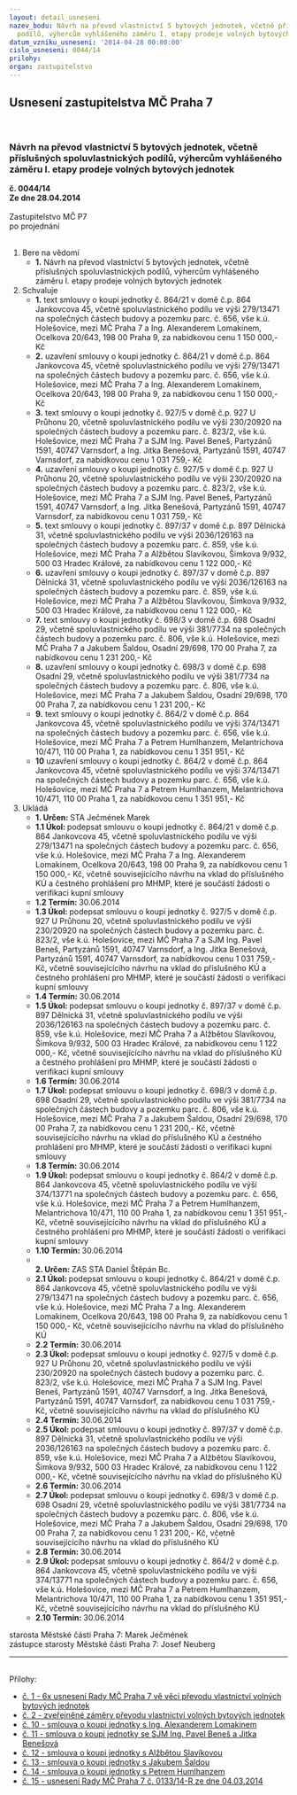 ```yaml
---
layout: detail_usneseni
nazev_bodu: Návrh na převod vlastnictví 5 bytových jednotek, včetně příslušných spoluvlastnických
  podílů, výhercům vyhlášeného záměru I. etapy prodeje volných bytových jednotek
datum_vzniku_usneseni: '2014-04-28 00:00:00'
cislo_usneseni: 0044/14
prilohy: 
organ: zastupitelstvo
---
```

<div id="ucUsn_pList" class="usn">
	<span><h2>Usnesení zastupitelstva MČ Praha 7 </h2>
<br></span><div class="standBody">
<span><h3>Návrh na převod vlastnictví 5 bytových jednotek, včetně příslušných spoluvlastnických podílů, výhercům vyhlášeného záměru I. etapy prodeje volných bytových jednotek</h3></span><div class="center">
		<strong>č. 0044/14</strong><br>
	</div>
<div class="center">
		<strong>Ze dne 28.04.2014</strong><br><br>
	</div>Zastupitelstvo MČ P7<br> po projednání<br><br><ol>
<li>Bere na vědomí<ul><li>
<strong>1.</strong> Návrh na převod vlastnictví 5 bytových jednotek, včetně příslušných spoluvlastnických podílů, výhercům vyhlášeného záměru I. etapy prodeje volných bytových jednotek</li></ul>
</li>
<li>Schvaluje<ul>
<li>
<strong>1.</strong> text smlouvy o koupi jednotky č. 864/21 v domě č.p. 864 Jankovcova 45, včetně spoluvlastnického podílu ve výši 279/13471 na společných částech budovy a pozemku parc. č. 656, vše k.ú. Holešovice, mezi MČ Praha 7 a Ing. Alexanderem Lomakinem, Ocelkova 20/643, 198 00  Praha 9, za nabídkovou cenu 1 150 000,- Kč</li>
<li>
<strong>2.</strong> uzavření smlouvy o koupi jednotky č. 864/21 v domě č.p. 864 Jankovcova 45, včetně spoluvlastnického podílu ve výši 279/13471 na společných částech budovy a pozemku parc. č. 656, vše k.ú. Holešovice, mezi MČ Praha 7 a Ing. Alexanderem Lomakinem, Ocelkova 20/643, 198 00  Praha 9, za nabídkovou cenu 1 150 000,- Kč</li>
<li>
<strong>3.</strong> text smlouvy o koupi jednotky č. 927/5 v domě č.p. 927 U Průhonu 20, včetně spoluvlastnického podílu ve výši 230/20920 na společných částech budovy a pozemku parc. č. 823/2, vše k.ú. Holešovice, mezi MČ Praha 7 a SJM Ing. Pavel Beneš, Partyzánů 1591, 40747  Varnsdorf,  a Ing. Jitka Benešová, Partyzánů 1591, 40747  Varnsdorf, za nabídkovou cenu 1 031 759,- Kč</li>
<li>
<strong>4.</strong> uzavření smlouvy o koupi jednotky č. 927/5 v domě č.p. 927 U Průhonu 20, včetně spoluvlastnického podílu ve výši 230/20920 na společných částech budovy a pozemku parc. č. 823/2, vše k.ú. Holešovice, mezi MČ Praha 7 a SJM Ing. Pavel Beneš, Partyzánů 1591, 40747  Varnsdorf,  a Ing. Jitka Benešová, Partyzánů 1591, 40747  Varnsdorf, za nabídkovou cenu 1 031 759,- Kč</li>
<li>
<strong>5.</strong> text smlouvy o koupi jednotky č. 897/37 v domě č.p. 897 Dělnická 31, včetně spoluvlastnického podílu ve výši 2036/126163 na společných částech budovy a pozemku parc. č. 859, vše k.ú. Holešovice, mezi MČ Praha 7 a Alžbětou Slavíkovou, Šimkova 9/932, 500 03  Hradec Králové, za nabídkovou cenu 1 122 000,- Kč</li>
<li>
<strong>6.</strong> uzavření smlouvy o koupi jednotky č. 897/37 v domě č.p. 897 Dělnická 31, včetně spoluvlastnického podílu ve výši 2036/126163 na společných částech budovy a pozemku parc. č. 859, vše k.ú. Holešovice, mezi MČ Praha 7 a Alžbětou Slavíkovou, Šimkova 9/932, 500 03  Hradec Králové, za nabídkovou cenu 1 122 000,- Kč</li>
<li>
<strong>7.</strong> text smlouvy o koupi jednotky č. 698/3 v domě č.p. 698 Osadní 29, včetně spoluvlastnického podílu ve výši 381/7734 na společných částech budovy a pozemku parc. č. 806, vše k.ú. Holešovice, mezi MČ Praha 7 a Jakubem Šaldou, Osadní 29/698, 170 00  Praha 7, za nabídkovou cenu 1 231 200,- Kč</li>
<li>
<strong>8.</strong> uzavření smlouvy o koupi jednotky č. 698/3 v domě č.p. 698 Osadní 29, včetně spoluvlastnického podílu ve výši 381/7734 na společných částech budovy a pozemku parc. č. 806, vše k.ú. Holešovice, mezi MČ Praha 7 a Jakubem Šaldou, Osadní 29/698, 170 00  Praha 7, za nabídkovou cenu 1 231 200,- Kč</li>
<li>
<strong>9.</strong> text smlouvy o koupi jednotky č. 864/2 v domě č.p. 864 Jankovcova 45, včetně spoluvlastnického podílu ve výši 374/13471 na společných částech budovy a pozemku parc. č. 656, vše k.ú. Holešovice, mezi MČ Praha 7 a Petrem Humlhanzem, Melantrichova 10/471, 110 00  Praha 1, za nabídkovou cenu 1 351 951,- Kč</li>
<li>
<strong>10</strong> uzavření smlouvy o koupi jednotky č. 864/2 v domě č.p. 864 Jankovcova 45, včetně spoluvlastnického podílu ve výši 374/13471 na společných částech budovy a pozemku parc. č. 656, vše k.ú. Holešovice, mezi MČ Praha 7 a Petrem Humlhanzem, Melantrichova 10/471, 110 00  Praha 1, za nabídkovou cenu 1 351 951,- Kč</li>
</ul>
</li>
<li>Ukládá<ul>
<li>
<strong>1. Určen: </strong>STA Ječmének Marek</li>
<li>
<strong>1.1 Úkol: </strong>podepsat smlouvu o koupi jednotky č. 864/21 v domě č.p. 864 Jankovcova 45, včetně spoluvlastnického podílu ve výši 279/13471 na společných částech budovy a pozemku parc. č. 656, vše k.ú. Holešovice, mezi MČ Praha 7 a Ing. Alexanderem Lomakinem, Ocelkova 20/643, 198 00  Praha 9, za nabídkovou cenu 1 150 000,- Kč, včetně souvisejícícího návrhu na vklad do příslušného KÚ a čestného prohlášení pro MHMP, které je součástí žádosti o verifikaci kupní smlouvy</li>
<li>
<strong>1.2 Termín: </strong>30.06.2014</li>
<li>
<strong>1.3 Úkol: </strong>podepsat smlouvu o koupi jednotky č. 927/5 v domě č.p. 927 U Průhonu 20, včetně spoluvlastnického podílu ve výši 230/20920 na společných částech budovy a pozemku parc. č. 823/2, vše k.ú. Holešovice, mezi MČ Praha 7 a SJM Ing. Pavel Beneš, Partyzánů 1591, 40747  Varnsdorf,  a Ing. Jitka Benešová, Partyzánů 1591, 40747  Varnsdorf, za nabídkovou cenu 1 031 759,- Kč, včetně souvisejícícího návrhu na vklad do příslušného KÚ a čestného prohlášení pro MHMP, které je součástí žádosti o verifikaci kupní smlouvy</li>
<li>
<strong>1.4 Termín: </strong>30.06.2014</li>
<li>
<strong>1.5 Úkol: </strong>podepsat smlouvu o koupi jednotky č. 897/37 v domě č.p. 897 Dělnická 31, včetně spoluvlastnického podílu ve výši 2036/126163 na společných částech budovy a pozemku parc. č. 859, vše k.ú. Holešovice, mezi MČ Praha 7 a Alžbětou Slavíkovou, Šimkova 9/932, 500 03  Hradec Králové, za nabídkovou cenu 1 122 000,- Kč, včetně souvisejícícího návrhu na vklad do příslušného KÚ a čestného prohlášení pro MHMP, které je součástí žádosti o verifikaci kupní smlouvy</li>
<li>
<strong>1.6 Termín: </strong>30.06.2014</li>
<li>
<strong>1.7 Úkol: </strong>podepsat smlouvu o koupi jednotky č. 698/3 v domě č.p. 698 Osadní 29, včetně spoluvlastnického podílu ve výši 381/7734 na společných částech budovy a pozemku parc. č. 806, vše k.ú. Holešovice, mezi MČ Praha 7 a Jakubem Šaldou, Osadní 29/698, 170 00  Praha 7, za nabídkovou cenu 1 231 200,- Kč, včetně souvisejícícího návrhu na vklad do příslušného KÚ a čestného prohlášení pro MHMP, které je součástí žádosti o verifikaci kupní smlouvy</li>
<li>
<strong>1.8 Termín: </strong>30.06.2014</li>
<li>
<strong>1.9 Úkol: </strong>podepsat smlouvu o koupi jednotky č. 864/2 v domě č.p. 864 Jankovcova 45, včetně spoluvlastnického podílu ve výši 374/13771 na společných částech budovy a pozemku parc. č. 656, vše k.ú. Holešovice, mezi MČ Praha 7 a Petrem Humlhanzem, Melantrichova 10/471, 110 00  Praha 1, za nabídkovou cenu 1 351 951,- Kč, včetně souvisejícícího návrhu na vklad do příslušného KÚ a čestného prohlášení pro MHMP, které je součástí žádosti o verifikaci kupní smlouvy</li>
<li>
<strong>1.10 Termín: </strong>30.06.2014</li>
<li>
<strong><br>2. Určen: </strong>ZAS STA Daniel Štěpán Bc.</li>
<li>
<strong>2.1 Úkol: </strong>podepsat smlouvu o koupi jednotky č. 864/21 v domě č.p. 864 Jankovcova 45, včetně spoluvlastnického podílu ve výši 279/13471 na společných částech budovy a pozemku parc. č. 656, vše k.ú. Holešovice, mezi MČ Praha 7 a Ing. Alexanderem Lomakinem, Ocelkova 20/643, 198 00  Praha 9, za nabídkovou cenu 1 150 000,- Kč, včetně souvisejícícího návrhu na vklad do příslušného KÚ</li>
<li>
<strong>2.2 Termín: </strong>30.06.2014</li>
<li>
<strong>2.3 Úkol: </strong>podepsat smlouvu o koupi jednotky č. 927/5 v domě č.p. 927 U Průhonu 20, včetně spoluvlastnického podílu ve výši 230/20920 na společných částech budovy a pozemku parc. č. 823/2, vše k.ú. Holešovice, mezi MČ Praha 7 a SJM Ing. Pavel Beneš, Partyzánů 1591, 40747  Varnsdorf,  a Ing. Jitka Benešová, Partyzánů 1591, 40747  Varnsdorf, za nabídkovou cenu 1 031 759,- Kč, včetně souvisejícícího návrhu na vklad do příslušného KÚ</li>
<li>
<strong>2.4 Termín: </strong>30.06.2014</li>
<li>
<strong>2.5 Úkol: </strong>podepsat smlouvu o koupi jednotky č. 897/37 v domě č.p. 897 Dělnická 31, včetně spoluvlastnického podílu ve výši 2036/126163 na společných částech budovy a pozemku parc. č. 859, vše k.ú. Holešovice, mezi MČ Praha 7 a Alžbětou Slavíkovou, Šimkova 9/932, 500 03  Hradec Králové, za nabídkovou cenu 1 122 000,- Kč, včetně souvisejícícího návrhu na vklad do příslušného KÚ</li>
<li>
<strong>2.6 Termín: </strong>30.06.2014</li>
<li>
<strong>2.7 Úkol: </strong>podepsat smlouvu o koupi jednotky č. 698/3 v domě č.p. 698 Osadní 29, včetně spoluvlastnického podílu ve výši 381/7734 na společných částech budovy a pozemku parc. č. 806, vše k.ú. Holešovice, mezi MČ Praha 7 a Jakubem Šaldou, Osadní 29/698, 170 00  Praha 7, za nabídkovou cenu 1 231 200,- Kč, včetně souvisejícícího návrhu na vklad do příslušného KÚ</li>
<li>
<strong>2.8 Termín: </strong>30.06.2014</li>
<li>
<strong>2.9 Úkol: </strong>podepsat smlouvu o koupi jednotky č. 864/2 v domě č.p. 864 Jankovcova 45, včetně spoluvlastnického podílu ve výši 374/13771 na společných částech budovy a pozemku parc. č. 656, vše k.ú. Holešovice, mezi MČ Praha 7 a Petrem Humlhanzem, Melantrichova 10/471, 110 00  Praha 1, za nabídkovou cenu 1 351 951,- Kč, včetně souvisejícícího návrhu na vklad do příslušného KÚ</li>
<li>
<strong>2.10 Termín: </strong>30.06.2014</li>
</ul>
</li>
</ol>starosta Městské části Praha 7: Marek Ječmének<br>zástupce starosty Městské části Praha 7: Josef Neuberg<hr>
<br>Přílohy: <ul>
<li><a href="/zdroj.aspx?typ=4&amp;id=55840&amp;sh=-298202443" target="_blank" title="Soubor (.pdf 172,8 kB)-nové okno">č. 1 - 6x usnesení Rady MČ Praha 7 vě věci převodu vlastnictví volných bytových jednotek</a></li> <li><a href="/zdroj.aspx?typ=4&amp;id=55841&amp;sh=-298231531" target="_blank" title="Soubor (.pdf 1,6 MB)-nové okno">č. 2 - zveřejněné záměry převodu vlastnictví volných bytových jednotek</a></li> <li><a href="/zdroj.aspx?typ=4&amp;id=55842&amp;sh=-298278283" target="_blank" title="Soubor (.doc 113,5 kB)-nové okno">č. 10 - smlouva o koupi jednotky s Ing. Alexanderem Lomakinem</a></li> <li><a href="/zdroj.aspx?typ=4&amp;id=55843&amp;sh=-298305835" target="_blank" title="Soubor (.doc 113 kB)-nové okno">č. 11 - smlouva o koupi jednotky se SJM Ing. Pavel Beneš a Jitka Benešová</a></li> <li><a href="/zdroj.aspx?typ=4&amp;id=55844&amp;sh=-297290443" target="_blank" title="Soubor (.doc 116,5 kB)-nové okno">č. 12 - smlouva o koupi jednotky s Alžbětou Slavíkovou</a></li> <li><a href="/zdroj.aspx?typ=4&amp;id=55845&amp;sh=-297317995" target="_blank" title="Soubor (.doc 112,5 kB)-nové okno">č. 13 - smlouva o koupi jednotky s Jakubem Šaldou</a></li> <li><a href="/zdroj.aspx?typ=4&amp;id=55846&amp;sh=-297364747" target="_blank" title="Soubor (.doc 112 kB)-nové okno">č. 14 - smlouva o koupi jednotky s Petrem Humlhanzem</a></li> <li><a href="/zdroj.aspx?typ=4&amp;id=55847&amp;sh=-297393835" target="_blank" title="Soubor (.doc 42 kB)-nové okno">č. 15 - usnesení Rady MČ Praha 7 č. 0133/14-R ze dne 04.03.2014</a></li> </ul>
</div>
</div>